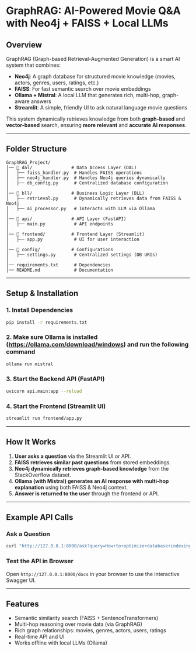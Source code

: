 # GraphRAG: AI-Powered Movie Q&A with Neo4j + FAISS + Local LLMs

## Overview
GraphRAG (Graph-based Retrieval-Augmented Generation) is a smart AI system that combines:
- **Neo4j**: A graph database for structured movie knowledge (movies, actors, genres, users, ratings, etc.)
- **FAISS**: For fast semantic search over movie embeddings
- **Ollama + Mistral**: A local LLM that generates rich, multi-hop, graph-aware answers
- **Streamlit**: A simple, friendly UI to ask natural language movie questions

This system dynamically retrieves knowledge from both **graph-based** and **vector-based** search, ensuring **more relevant** and **accurate AI responses**.

---

## Folder Structure
```
GraphRAG_Project/
│── 📁 dal/               # Data Access Layer (DAL)
│   ├── faiss_handler.py  # Handles FAISS operations
│   ├── neo4j_handler.py  # Handles Neo4j queries dynamically
│   ├── db_config.py      # Centralized database configuration
│
│── 📁 bll/               # Business Logic Layer (BLL)
│   ├── retrieval.py      # Dynamically retrieves data from FAISS & Neo4j
│   ├── ai_processor.py   # Interacts with LLM via Ollama
│
│── 📁 api/               # API Layer (FastAPI)
│   ├── main.py           # API endpoints
│
│── 📁 frontend/          # Frontend Layer (Streamlit)
│   ├── app.py            # UI for user interaction
│
│── 📁 config/            # Configurations
│   ├── settings.py       # Centralized settings (DB URIs)
│
│── requirements.txt      # Dependencies
│── README.md             # Documentation
```

---

## Setup & Installation

### 1. Install Dependencies
```bash
pip install -r requirements.txt
```

### 2. Make sure Ollama is installed (https://ollama.com/download/windows) and run the following command
```bash
ollama run mistral
```

### 3. Start the Backend API (FastAPI)
```bash
uvicorn api.main:app --reload
```

### 4. Start the Frontend (Streamlit UI)
```bash
streamlit run frontend/app.py
```

---

## How It Works
1. **User asks a question** via the Streamlit UI or API.
2. **FAISS retrieves similar past questions** from stored embeddings.
3. **Neo4j dynamically retrieves graph-based knowledge** from the StackOverflow dataset.
4. **Ollama (with Mistral) generates an AI response with multi-hop explanation** using both FAISS & Neo4j context.
5. **Answer is returned to the user** through the frontend or API.

---

## Example API Calls
### Ask a Question
```bash
curl "http://127.0.0.1:8000/ask?query=How+to+optimize+database+indexing?"
```

### Test the API in Browser
Open `http://127.0.0.1:8000/docs` in your browser to use the interactive Swagger UI.

---

## Features
- Semantic similarity search (FAISS + SentenceTransformers)
- Multi-hop reasoning over movie data (via GraphRAG)
- Rich graph relationships: movies, genres, actors, users, ratings
- Real-time API and UI
- Works offline with local LLMs (Ollama)